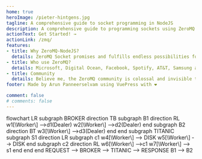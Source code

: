 ```yaml
---
home: true
heroImage: /pieter-hintgens.jpg
tagline: A comprehensive guide to socket programming in NodeJS
description: A comprehensive guide to programming sockets using ZeroMQ in NodeJS
actionText: Get Started! →
actionLink: /zmq/
features:
- title: Why ZeroMQ-NodeJS? 
  details: ZeroMQ Socket promises and fulfills endless possibilities for programming network messaging and distributed computing. Both ZeroMQ & NodeJS are simple, easy to learn and use and most importantly event driven. 
- title: Who use ZeroMQ?
  details: Microsoft, Digital Ocean, Facebook, Spotify, AT&T, Samsung and may others including Bitcoin! ZeroMQ - Developed at iMatix and slead by Pieter Hintgens (http://hintjens.com/)
- title: Community
  details: Believe me, the ZeroMQ community is colossal and invisible to ordinary programmers. Everyday there's something new out there better than one existed yesterday!
footer: Made by Arun Panneerselvam using VuePress with ❤️ 

comment: false 
# comments: false
---
```

<div class="flex">
<div>
<mermaid>
flowchart LR
    subgraph BROKER
      direction TB
      subgraph B1
          direction RL
          w1[\Worker\] -->d1(Dealer)
          w2[\Worker\] -->d2(Dealer)
      end
      subgraph B2
          direction BT
          w3[\Worker\] -->d3(Dealer)
      end
    end
    subgraph TITANIC
      subgraph S1
        direction LR
        subgraph c1
          w4[\Worker\] --> DISK
          w5[\Worker\] --> DISK
        end
        subgraph c2
          direction RL
            w6[\Worker\] -->c1
            w7[\Worker\] --> s1
        end
      end
    end
  REQUEST --> BROKER --> TITANIC --> RESPONSE
  B1 --> B2
</mermaid> 
</div>
<div style="display:none">
  <pre>
flowchart LR
    subgraph BROKER
      direction TB
      subgraph B1
          direction RL
          w1[\Worker\] -->d1(Dealer)
          w2[\Worker\] -->d2(Dealer)
      end
      subgraph B2
          direction BT
          w3[\Worker\] -->d3(Dealer)
      end
    end
    subgraph TITANIC
      subgraph S1
        direction LR
        subgraph c1
          w4[\Worker4\] --> DISK
          w5[\Worker5\] --> DISK
        end
        subgraph c2
          direction RL
            w6[\Worker6\] -->c1
            w7[\Worker7\] --> c2
        end
      end
    end
  REQUEST --> BROKER --> TITANIC --> RESPONSE
  B1 --> B2
  </pre>
</div>
</div>
